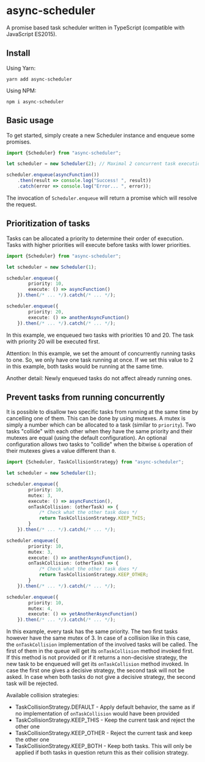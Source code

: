 # async-scheduler

A promise based task scheduler written in TypeScript (compatible with JavaScript ES2015).

## Install

Using Yarn:
````
yarn add async-scheduler
````

Using NPM:
````
npm i async-scheduler
````

## Basic usage

To get started, simply create a new Scheduler instance and enqueue some promises.

````typescript
import {Scheduler} from "async-scheduler";

let scheduler = new Scheduler(2); // Maximal 2 concurrent task executions

scheduler.enqueue(asyncFunction())
    .then(result => console.log("Success! ", result))
    .catch(error => console.log("Error... ", error));
````

The invocation of ``Scheduler.enqueue`` will return a promise which will resolve the request.

## Prioritization of tasks

Tasks can be allocated a priority to determine their order of execution. Tasks with higher priorities will execute before tasks with lower priorities.

````typescript
import {Scheduler} from "async-scheduler";

let scheduler = new Scheduler(1);

scheduler.enqueue({
        priority: 10,
        execute: () => asyncFunction()
    }).then(/* ... */).catch(/* ... */);

scheduler.enqueue({
        priority: 20,
        execute: () => anotherAsyncFunction()
    }).then(/* ... */).catch(/* ... */);
````

In this example, we enqueued two tasks with priorities 10 and 20. The task with priority 20 will be executed first.

Attention: In this example, we set the amount of concurrently running tasks to one. So, we only have one task running at once. If we set this value to 2 in this example, both tasks would be running at the same time.

Another detail: Newly enqueued tasks do not affect already running ones.

## Prevent tasks from running concurrently

It is possible to disallow two specific tasks from running at the same time by cancelling one of them.
This can be done by using mutexes. A mutex is simply a number which can be allocated to a task (similar to ``priority``).
Two tasks "collide" with each other when they have the same priority and their mutexes are equal (using the default configuration).
An optional configuration allows two tasks to "collide" when the bitwise ``&`` operation of their mutexes gives a value different than ``0``.

````typescript
import {Scheduler, TaskCollisionStrategy} from "async-scheduler";

let scheduler = new Scheduler(1);

scheduler.enqueue({
        priority: 10,
        mutex: 3,
        execute: () => asyncFunction(),
        onTaskCollision: (otherTask) => {
            /* Check what the other task does */
            return TaskCollisionStrategy.KEEP_THIS;
        }
    }).then(/* ... */).catch(/* ... */);

scheduler.enqueue({
        priority: 10,
        mutex: 3,
        execute: () => anotherAsyncFunction(),
        onTaskCollision: (otherTask) => {
            /* Check what the other task does */
            return TaskCollisionStrategy.KEEP_OTHER;
        }
    }).then(/* ... */).catch(/* ... */);

scheduler.enqueue({
        priority: 10,
        mutex: 4,
        execute: () => yetAnotherAsyncFunction()
    }).then(/* ... */).catch(/* ... */);
````

In this example, every task has the same priority. The two first tasks however have the same mutex of 3.
In case of a collision like in this case, the ``onTaskCollision`` implementation of the involved tasks will be called.
The first of them in the queue will get its ``onTaskCollision`` method invoked first.
If this method is not provided or if it returns a non-decisive strategy, the new task to be enqueued will get its ``onTaskCollision`` method invoked.
In case the first one gives a decisive strategy, the second task will not be asked.
In case when both tasks do not give a decisive strategy, the second task will be rejected.

Available collision strategies:
* TaskCollisionStrategy.DEFAULT - Apply default behavior, the same as if no implementation of ``onTaskCollision`` would have been provided
* TaskCollisionStrategy.KEEP_THIS - Keep the current task and reject the other one
* TaskCollisionStrategy.KEEP_OTHER - Reject the current task and keep the other one
* TaskCollisionStrategy.KEEP_BOTH - Keep both tasks. This will only be applied if both tasks in question return this as their collision strategy.
